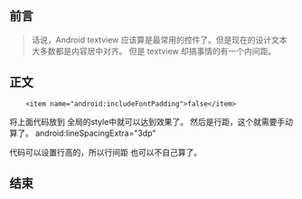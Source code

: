 
## 前言
> 话说，Android textview 应该算是最常用的控件了。但是现在的设计文本大多数都是内容居中对齐。
> 但是 textview 却搞事情的有一个内间距。
## 正文
````aidl
    <item name="android:includeFontPadding">false</item>
````
将上面代码放到 全局的style中就可以达到效果了。
然后是行距，这个就需要手动算了。
android:lineSpacingExtra="3dp"

代码可以设置行高的，所以行间距 也可以不自己算了。 
## 结束


